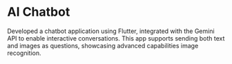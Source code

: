 # AI Chatbot

Developed a chatbot application using Flutter, integrated with the Gemini API to enable interactive conversations. This app supports sending both text and images as questions, showcasing advanced capabilities image recognition.
